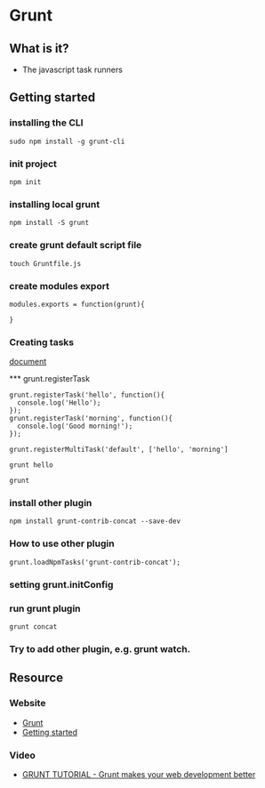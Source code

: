 # Grunt

## What is it?
- The javascript task runners

## Getting started

### installing the CLI

```
sudo npm install -g grunt-cli
```

### init project

```
npm init
```

### installing local grunt

```
npm install -S grunt
```

### create grunt default script file

```
touch Gruntfile.js
```

### create modules export

```
modules.exports = function(grunt){

}
```

### Creating tasks

[document](http://gruntjs.com/creating-tasks)

*** grunt.registerTask

```
grunt.registerTask('hello', function(){
  console.log('Hello');
});
grunt.registerTask('morning', function(){
  console.log('Good morning!');
});

grunt.registerMultiTask('default', ['hello', 'morning']
```

```
grunt hello
```

```
grunt
```

### install other plugin

```
npm install grunt-contrib-concat --save-dev
```

### How to use other plugin

```
grunt.loadNpmTasks('grunt-contrib-concat');
```

### setting grunt.initConfig

### run grunt plugin

```
grunt concat
```

### Try to add other plugin, e.g. grunt watch.

## Resource

### Website
- [Grunt](http://gruntjs.com/)
- [Getting started](http://gruntjs.com/getting-started)

### Video
- [GRUNT TUTORIAL - Grunt makes your web development better](https://www.youtube.com/watch?v=TMKj0BxzVgw)
